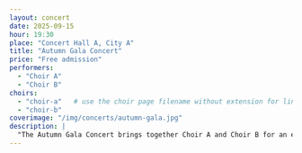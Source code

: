 ```yaml
---
layout: concert
date: 2025-09-15
hour: 19:30
place: "Concert Hall A, City A"
title: "Autumn Gala Concert"
price: "Free admission"
performers:
  - "Choir A"
  - "Choir B"
choirs:
  - "choir-a"   # use the choir page filename without extension for linking
  - "choir-b"
coverimage: "/img/concerts/autumn-gala.jpg"
description: |
  "The Autumn Gala Concert brings together Choir A and Choir B for an evening of choral masterpieces..."
---
```

